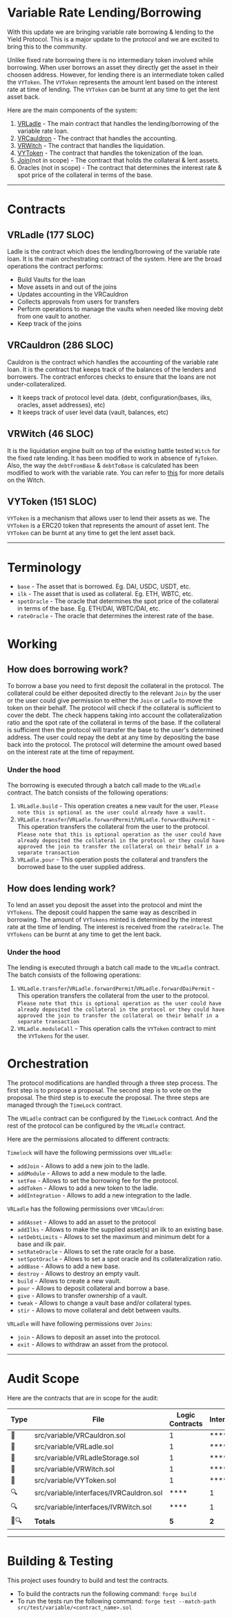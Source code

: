# Variable Rate Lending/Borrowing

With this update we are bringing variable rate borrowing & lending to the Yield Protocol. This is a major update to the protocol and we are excited to bring this to the community.

Unlike fixed rate borrowing there is no intermediary token involved while borrowing. When user borrows an asset they directly get the asset in their choosen address. However, for lending there is an intermediate token called the `VYToken`. The `VYToken` represents the amount lent based on the interest rate at time of lending. The `VYToken` can be burnt at any time to get the lent asset back.

Here are the main components of the system:

1. [VRLadle](./VRLadle.sol) - The main contract that handles the lending/borrowing of the variable rate loan.
2. [VRCauldron](./VRCauldron.sol) - The contract that handles the accounting.
3. [VRWitch](./VRWitch.sol) - The contract that handles the liquidation.
4. [VYToken](./VYToken.sol) - The contract that handles the tokenization of the loan.
5. [Join](../Join.sol)(not in scope) - The contract that holds the collateral & lent assets.
6. Oracles (not in scope) - The contract that determines the interest rate & spot price of the collateral in terms of the base.

---

# Contracts

## VRLadle (177 SLOC)

Ladle is the contract which does the lending/borrowing of the variable rate loan. It is the main orchestrating contract of the system. Here are the broad operations the contract performs:

- Build Vaults for the loan
- Move assets in and out of the joins
- Updates accounting in the VRCauldron
- Collects approvals from users for transfers
- Perform operations to manage the vaults when needed like moving debt from one vault to another.
- Keep track of the joins

## VRCauldron (286 SLOC)

Cauldron is the contract which handles the accounting of the variable rate loan. It is the contract that keeps track of the balances of the lenders and borrowers.
The contract enforces checks to ensure that the loans are not under-collateralized.

- It keeps track of protocol level data. (debt, configuration(bases, ilks, oracles, asset addresses), etc)
- It keeps track of user level data (vault, balances, etc)

## VRWitch (46 SLOC)

It is the liquidation engine built on top of the existing battle tested `Witch` for the fixed rate lending. It has been modified to work in absence of `fyToken`. Also, the way the `debtFromBase` & `debtToBase` is calculated has been modified to work with the variable rate.
You can refer to [this](https://github.com/code-423n4/2022-07-yield) for more details on the Witch.

## VYToken (151 SLOC)

`VYToken` is a mechanism that allows user to lend their assets as we. The `VYToken` is a ERC20 token that represents the amount of asset lent. The `VYToken` can be burnt at any time to get the lent asset back.

---

# Terminology

- `base` - The asset that is borrowed. Eg. DAI, USDC, USDT, etc.
- `ilk` - The asset that is used as collateral. Eg. ETH, WBTC, etc.
- `spotOracle` - The oracle that determines the spot price of the collateral in terms of the base. Eg. ETH/DAI, WBTC/DAI, etc.
- `rateOracle` - The oracle that determines the interest rate of the base.

# Working

## How does borrowing work?

To borrow a base you need to first deposit the collateral in the protocol. The collateral could be either deposited directly to the relevant `Join` by the user or the user could give permission to either the `Join` or `Ladle` to move the token on their behalf. The protocol will check if the collateral is sufficient to cover the debt. The check happens taking into account the collateralization ratio and the spot rate of the collateral in terms of the base. If the collateral is sufficient then the protocol will transfer the base to the user's determined address.
The user could repay the debt at any time by depositing the base back into the protocol. The protocol will determine the amount owed based on the interest rate at the time of repayment.

### Under the hood

The borrowing is executed through a batch call made to the `VRLadle` contract. The batch consists of the following operations:

1. `VRLadle.build` - This operation creates a new vault for the user. `Please note this is optional as the user could already have a vault.`
2. `VRLadle.transfer`/`VRLadle.forwardPermit`/`VRLadle.forwardDaiPermit` - This operation transfers the collateral from the user to the protocol. `Please note that this is optional operation as the user could have already deposited the collateral in the protocol or they could have approved the join to transfer the collateral on their behalf in a separate transaction`
3. `VRLadle.pour` - This operation posts the collateral and transfers the borrowed base to the user supplied address.

## How does lending work?

To lend an asset you deposit the asset into the protocol and mint the `VYTokens`. The deposit could happen the same way as described in borrowing. The amount of `VYTokens` minted is determined by the interest rate at the time of lending. The interest is received from the `rateOracle`. The `VYTokens` can be burnt at any time to get the lent back.

### Under the hood

The lending is executed through a batch call made to the `VRLadle` contract. The batch consists of the following operations:

1. `VRLadle.transfer`/`VRLadle.forwardPermit`/`VRLadle.forwardDaiPermit` - This operation transfers the collateral from the user to the protocol. `Please note that this is optional operation as the user could have already deposited the collateral in the protocol or they could have approved the join to transfer the collateral on their behalf in a separate transaction`
2. `VRLadle.moduleCall` - This operation calls the `VYToken` contract to mint the `VYTokens` for the user.

# Orchestration

The protocol modifications are handled through a three step process. The first step is to propose a proposal. The second step is to vote on the proposal. The third step is to execute the proposal. The three steps are managed through the `TimeLock` contract.

The `VRLadle` contract can be configured by the `TimeLock` contract. And the rest of the protocol can be configured by the `VRLadle` contract.

Here are the permissions allocated to different contracts:

`Timelock` will have the following permissions over `VRLadle`:

- `addJoin` - Allows to add a new join to the ladle.
- `addModule` - Allows to add a new module to the ladle.
- `setFee` - Allows to set the borrowing fee for the protocol.
- `addToken` - Allows to add a new token to the ladle.
- `addIntegration` - Allows to add a new integration to the ladle.

`VRLadle` has the following permissions over `VRCauldron`:

- `addAsset` - Allows to add an asset to the protocol
- `addIlks` - Allows to make the supplied asset(s) an ilk to an existing base.
- `setDebtLimits` - Allows to set the maximum and minimum debt for a base and ilk pair.
- `setRateOracle` - Allows to set the rate oracle for a base.
- `setSpotOracle` - Allows to set a spot oracle and its collateralization ratio.
- `addBase` - Allows to add a new base.
- `destroy` - Allows to destroy an empty vault.
- `build` - Allows to create a new vault.
- `pour` - Allows to deposit collateral and borrow a base.
- `give` - Allows to transfer ownership of a vault.
- `tweak` - Allows to change a vault base and/or collateral types.
- `stir` - Allows to move collateral and debt between vaults.

`VRLadle` will have following permissions over `Joins`:

- `join` - Allows to deposit an asset into the protocol.
- `exit` - Allows to withdraw an asset from the protocol.

---

# Audit Scope

Here are the contracts that are in scope for the audit:

| Type | File                                    | Logic Contracts | Interfaces | Lines    | nLines   | nSLOC   | Comment Lines | Complex. Score |
| ---- | --------------------------------------- | --------------- | ---------- | -------- | -------- | ------- | ------------- | -------------- |
| 📝   | src/variable/VRCauldron.sol             | 1               | \*\*\*\*   | 459      | 383      | 286     | 61            | 193            |
| 📝   | src/variable/VRLadle.sol                | 1               | \*\*\*\*   | 352      | 284      | 177     | 65            | 250            |
| 📝   | src/variable/VRLadleStorage.sol         | 1               | \*\*\*\*   | 34       | 34       | 27      | 6             | 21             |
| 📝   | src/variable/VRWitch.sol                | 1               | \*\*\*\*   | 102      | 82       | 46      | 23            | 25             |
| 📝   | src/variable/VYToken.sol                | 1               | \*\*\*\*   | 245      | 240      | 151     | 62            | 151            |
| 🔍   | src/variable/interfaces/IVRCauldron.sol | \*\*\*\*        | 1          | 109      | 9        | 6       | 22            | 37             |
| 🔍   | src/variable/interfaces/IVRWitch.sol    | \*\*\*\*        | 1          | 140      | 46       | 33      | 78            | 19             |
| 📝🔍 | **Totals**                              | **5**           | **2**      | **1441** | **1078** | **726** | **317**       | **696**        |

---
# Building & Testing
This project uses foundry to build and test the contracts. 
- To build the contracts run the following command:
```forge build```
- To run the tests run the following command:
```forge test --match-path src/test/variable/<contract_name>.sol```